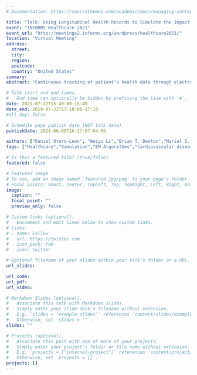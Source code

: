 ```yaml
---
# Documentation: https://sourcethemes.com/academic/docs/managing-content/

title: "Talk: Using Longitudinal Health Records to Simulate the Impact of National Treatment Guidelines for Cardiovascular Disease."
event: "INFORMS Healthcare 2021"
event_url: "http://meetings2.informs.org/wordpress/healthcare2021/"
location: "Virtual Meeting"
address: 
  street:
  city: 
  region:
  postcode: 
  country: "United States"
summary:
abstract: "Continuous tracking of patient’s health data through electronic health records (EHRs) has created an opportunity to predict the impact of healthcare policies. Despite the advances in EHRs, data can be missing or sparsely collected. We developed a simulation model to test treatment guidelines to prevent cardiovascular diseases. We study the treatment benefits and burden based on patients’ medication exposure over time. Our framework consists of using EM algorithms to fit sparse data and a discrete-time simulation model to test guidelines. Our results suggest that the current American College of Cardiology guidelines reduces over-treatment without affecting the risk of having a disease."

# Talk start and end times.
#   End time can optionally be hidden by prefixing the line with `#`.
date: 2021-07-22T15:40:00-15:40
date_end: 2019-07-22T17:10:00-17:10
#all_day: false

# Schedule page publish date (NOT talk date).
publishDate: 2021-06-08T16:27:07-04:00

authors: ["Daniel Otero-Leon", "Weiyu Li","Brian T. Denton","Mariel S. Lavieri","Jeremy Sussman","Rodney A. Hayward"]
tags: ["Healthcare","Simulation","EM Algorithms","Cardiovascular diseases","Conference Talk"]

# Is this a featured talk? (true/false)
featured: false

# Featured image
# To use, add an image named `featured.jpg/png` to your page's folder. 
# Focal points: Smart, Center, TopLeft, Top, TopRight, Left, Right, BottomLeft, Bottom, BottomRight.
image:
  caption: ""
  focal_point: ""
  preview_only: false

# Custom links (optional).
#   Uncomment and edit lines below to show custom links.
# links:
# - name: Follow
#   url: https://twitter.com
#   icon_pack: fab
#   icon: twitter

# Optional filename of your slides within your talk's folder or a URL.
url_slides:

url_code:
url_pdf:
url_video:

# Markdown Slides (optional).
#   Associate this talk with Markdown slides.
#   Simply enter your slide deck's filename without extension.
#   E.g. `slides = "example-slides"` references `content/slides/example-slides.md`.
#   Otherwise, set `slides = ""`.
slides: ""

# Projects (optional).
#   Associate this post with one or more of your projects.
#   Simply enter your project's folder or file name without extension.
#   E.g. `projects = ["internal-project"]` references `content/project/deep-learning/index.md`.
#   Otherwise, set `projects = []`.
projects: []
---
```

